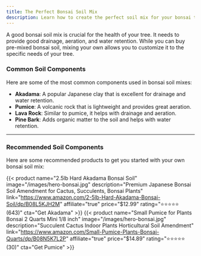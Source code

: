 ```yaml
---
title: The Perfect Bonsai Soil Mix
description: Learn how to create the perfect soil mix for your bonsai tree to ensure it thrives.
---
```


A good bonsai soil mix is crucial for the health of your tree. It needs to provide good drainage, aeration, and water retention. While you can buy pre-mixed bonsai soil, mixing your own allows you to customize it to the specific needs of your tree.

### Common Soil Components

Here are some of the most common components used in bonsai soil mixes:

*   **Akadama**: A popular Japanese clay that is excellent for drainage and water retention.
*   **Pumice**: A volcanic rock that is lightweight and provides great aeration.
*   **Lava Rock**: Similar to pumice, it helps with drainage and aeration.
*   **Pine Bark**: Adds organic matter to the soil and helps with water retention.

---

### Recommended Soil Components

Here are some recommended products to get you started with your own bonsai soil mix:

{{< product name="2.5lb Hard Akadama Bonsai Soil" image="/images/hero-bonsai.jpg" description="Premium Japanese Bonsai Soil Amendment for Cactus, Succulents, Bonsai Plants" link="https://www.amazon.com/2-5lb-Hard-Akadama-Bonsai-Soil/dp/B08L5KJH2M" affiliate="true" price="$12.99" rating="⭐⭐⭐⭐⭐ (643)" cta="Get Akadama" >}}
{{< product name="Small Pumice for Plants Bonsai 2 Quarts Mini 1/8 inch" image="/images/hero-bonsai.jpg" description="Succulent Cactus Indoor Plants Horticultural Soil Amendment" link="https://www.amazon.com/Small-Pumice-Plants-Bonsai-Quarts/dp/B08N5K7L2P" affiliate="true" price="$14.89" rating="⭐⭐⭐⭐⭐ (30)" cta="Get Pumice" >}}
